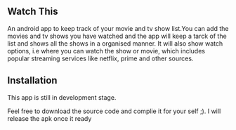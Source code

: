## Watch This
An android app to keep track of your movie and tv show list.You can add the movies and tv shows you have watched and the app will keep a tarck of the list and shows all the shows in a organised manner. It will also show watch options, i.e where you can watch the show or movie, which includes popular streaming services like netflix, prime and other sources.

## Installation
This app is still in development stage.

Feel free to download the source code and complie it for your self ;). I will release the apk once it ready
